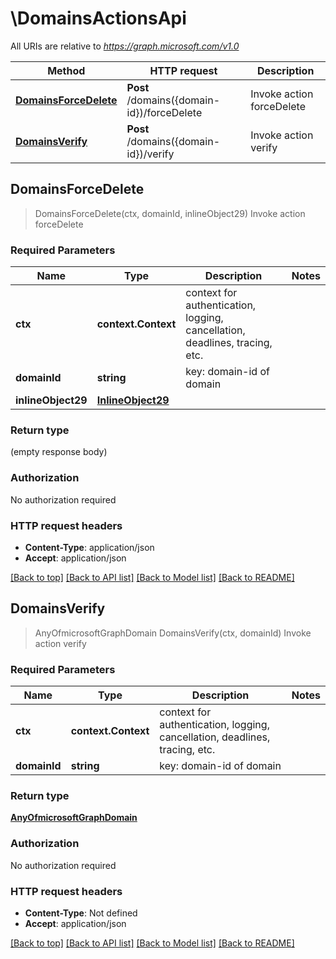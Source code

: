 # \DomainsActionsApi

All URIs are relative to *https://graph.microsoft.com/v1.0*

Method | HTTP request | Description
------------- | ------------- | -------------
[**DomainsForceDelete**](DomainsActionsApi.md#DomainsForceDelete) | **Post** /domains({domain-id})/forceDelete | Invoke action forceDelete
[**DomainsVerify**](DomainsActionsApi.md#DomainsVerify) | **Post** /domains({domain-id})/verify | Invoke action verify



## DomainsForceDelete

> DomainsForceDelete(ctx, domainId, inlineObject29)
Invoke action forceDelete

### Required Parameters


Name | Type | Description  | Notes
------------- | ------------- | ------------- | -------------
**ctx** | **context.Context** | context for authentication, logging, cancellation, deadlines, tracing, etc.
**domainId** | **string**| key: domain-id of domain | 
**inlineObject29** | [**InlineObject29**](InlineObject29.md)|  | 

### Return type

 (empty response body)

### Authorization

No authorization required

### HTTP request headers

- **Content-Type**: application/json
- **Accept**: application/json

[[Back to top]](#) [[Back to API list]](../README.md#documentation-for-api-endpoints)
[[Back to Model list]](../README.md#documentation-for-models)
[[Back to README]](../README.md)


## DomainsVerify

> AnyOfmicrosoftGraphDomain DomainsVerify(ctx, domainId)
Invoke action verify

### Required Parameters


Name | Type | Description  | Notes
------------- | ------------- | ------------- | -------------
**ctx** | **context.Context** | context for authentication, logging, cancellation, deadlines, tracing, etc.
**domainId** | **string**| key: domain-id of domain | 

### Return type

[**AnyOfmicrosoftGraphDomain**](anyOf&lt;microsoft.graph.domain&gt;.md)

### Authorization

No authorization required

### HTTP request headers

- **Content-Type**: Not defined
- **Accept**: application/json

[[Back to top]](#) [[Back to API list]](../README.md#documentation-for-api-endpoints)
[[Back to Model list]](../README.md#documentation-for-models)
[[Back to README]](../README.md)

